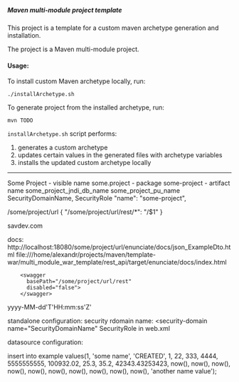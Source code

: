 ##### Maven multi-module project template

This project is a template for a custom maven archetype generation and installation.

The project is a Maven multi-module project.

#### Usage:

To install custom Maven archetype locally, run: 

```./installArchetype.sh``` 

To generate project from the installed archetype, run:

```
mvn TODO
```

`installArchetype.sh` script performs:
1. generates a custom archetype
2. updates certain values in the generated files with archetype variables
3. installs the updated custom archetype locally


------------------------------------------------

Some Project - visible name
some.project - package
some-project - artifact name
some_project_jndi_db_name
some_project_pu_name
SecurityDomainName, SecurityRole
"name": "some-project",

/some/project/url
{ "/some/project/url/rest/*": "/$1" }

<title>Some Project Web Application</title>
  <description package="com.webcohesion.enunciate.sample"/>
  <copyright>savdev.com</copyright>
  <contact email="alex@some.com" name="Some Project Rest API" />

<application path="/some/project/url/rest"/>

docs:
http://localhost:18080/some/project/url/enunciate/docs/json_ExampleDto.html
file:///home/alexandr/projects/maven/template-war/multi_module_war_template/rest_api/target/enunciate/docs/index.html

```
    <swagger
      basePath="/some/project/url/rest"
      disabled="false">
    </swagger>
```

yyyy-MM-dd'T'HH:mm:ss'Z'

standalone configuration:
security rdomain name: 
<security-domain name="SecurityDomainName"
SecurityRole in web.xml

datasource configuration:


insert into example values(1, 'some name', 'CREATED', 1, 22, 333, 4444, 5555555555, 100932.02, 25.3, 35.2, 42343.43253423, now(), now(), now(), now(), now(), now(), now(), now(), now(), now(), 'another name value');